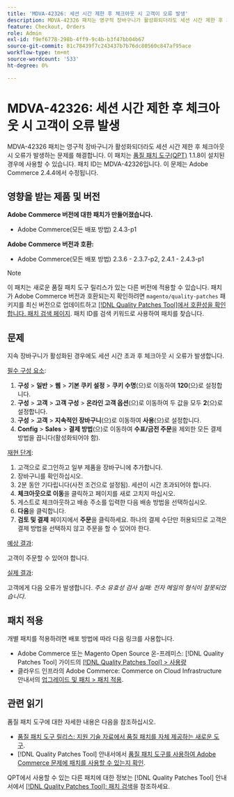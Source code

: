 ```yaml
---
title: 'MDVA-42326: 세션 시간 제한 후 체크아웃 시 고객이 오류 발생'
description: MDVA-42326 패치는 영구적 장바구니가 활성화되더라도 세션 시간 제한 후 체크아웃 시 오류가 발생하는 문제를 해결합니다. 이 패치는 [Quality Patches Tool (QPT)](https://experienceleague.adobe.com/ko/docs/commerce-knowledge-base/kb/announcements/commerce-announcements/magento-quality-patches-released-new-tool-to-self-serve-quality-patches) 1.1.8이 설치된 경우 사용할 수 있습니다. 패치 ID는 MDVA-42326입니다. 이 문제는 Adobe Commerce 2.4.4에서 수정됩니다.
feature: Checkout, Orders
role: Admin
exl-id: f9ef6778-298b-4ff9-9c4b-b3f47bb04b67
source-git-commit: 81c78439f7c243437b7b76dc80560c847af95ace
workflow-type: tm+mt
source-wordcount: '533'
ht-degree: 0%

---
```


# MDVA-42326: 세션 시간 제한 후 체크아웃 시 고객이 오류 발생

MDVA-42326 패치는 영구적 장바구니가 활성화되더라도 세션 시간 제한 후 체크아웃 시 오류가 발생하는 문제를 해결합니다. 이 패치는 [품질 패치 도구(QPT)](https://experienceleague.adobe.com/ko/docs/commerce-knowledge-base/kb/announcements/commerce-announcements/magento-quality-patches-released-new-tool-to-self-serve-quality-patches) 1.1.8이 설치된 경우에 사용할 수 있습니다. 패치 ID는 MDVA-42326입니다. 이 문제는 Adobe Commerce 2.4.4에서 수정됩니다.

## 영향을 받는 제품 및 버전

**Adobe Commerce 버전에 대한 패치가 만들어졌습니다.**

* Adobe Commerce(모든 배포 방법) 2.4.3-p1

**Adobe Commerce 버전과 호환:**

* Adobe Commerce(모든 배포 방법) 2.3.6 - 2.3.7-p2, 2.4.1 - 2.4.3-p1

>[!NOTE]
>
>이 패치는 새로운 품질 패치 도구 릴리스가 있는 다른 버전에 적용할 수 있습니다. 패치가 Adobe Commerce 버전과 호환되는지 확인하려면 `magento/quality-patches` 패키지를 최신 버전으로 업데이트하고 [[!DNL Quality Patches Tool]에서 호환성을 확인합니다. 패치 검색 페이지](https://experienceleague.adobe.com/ko/docs/commerce-knowledge-base/kb/announcements/commerce-announcements/magento-quality-patches-released-new-tool-to-self-serve-quality-patches). 패치 ID를 검색 키워드로 사용하여 패치를 찾습니다.

## 문제

지속 장바구니가 활성화된 경우에도 세션 시간 초과 후 체크아웃 시 오류가 발생합니다.

<u>필수 구성 요소</u>:

1. **구성** > **일반** > **웹** > **기본 쿠키 설정** > **쿠키 수명**(으)로 이동하여 **120**(으)로 설정합니다.
1. **구성** > **고객** > **고객 구성** > **온라인 고객 옵션**(으)로 이동하여 두 값을 모두 **2**(으)로 설정합니다.
1. **구성** > **고객** > **지속적인 장바구니**(으)로 이동하여 **사용**(으)로 설정합니다.
1. **Config** > **Sales** > **결제 방법**(으)로 이동하여 **수표/금전 주문**&#x200B;을 제외한 모든 결제 방법을 끕니다(활성화되어야 함).

<u>재현 단계</u>:

1. 고객으로 로그인하고 일부 제품을 장바구니에 추가합니다.
1. 장바구니를 확인하십시오.
1. 2분 동안 기다립니다(사전 조건으로 설정됨). 세션이 시간 초과되어야 합니다.
1. **체크아웃으로 이동**&#x200B;을 클릭하고 페이지를 새로 고치지 마십시오.
1. 게스트로 체크아웃하고 배송 주소를 입력한 다음 배송 방법을 선택하십시오.
1. **다음**&#x200B;을 클릭합니다.
1. **검토 및 결제** 페이지에서 **주문**&#x200B;을 클릭하세요. 하나의 결제 수단만 허용되므로 고객은 결제 방법을 선택하지 않고 주문을 할 수 있어야 한다.

<u>예상 결과</u>:

고객이 주문할 수 있어야 합니다.

<u>실제 결과</u>:

고객에게 다음 오류가 발생합니다. *주소 유효성 검사 실패: 전자 메일의 형식이 잘못되었습니다*.

## 패치 적용

개별 패치를 적용하려면 배포 방법에 따라 다음 링크를 사용합니다.

* Adobe Commerce 또는 Magento Open Source 온-프레미스: [!DNL Quality Patches Tool] 가이드의 [[!DNL Quality Patches Tool] > 사용량](/help/tools/quality-patches-tool/usage.md)
* 클라우드 인프라의 Adobe Commerce: Commerce on Cloud Infrastructure 안내서의 [업그레이드 및 패치 > 패치 적용](https://experienceleague.adobe.com/docs/commerce-cloud-service/user-guide/develop/upgrade/apply-patches.html?lang=ko).

## 관련 읽기

품질 패치 도구에 대한 자세한 내용은 다음을 참조하십시오.

* [품질 패치 도구 릴리스: 지원 기술 자료에서 품질 패치를 자체 제공하는 새로운 도구](https://experienceleague.adobe.com/ko/docs/commerce-knowledge-base/kb/announcements/commerce-announcements/magento-quality-patches-released-new-tool-to-self-serve-quality-patches).
* [!DNL Quality Patches Tool] 안내서에서 [품질 패치 도구를 사용하여 Adobe Commerce 문제에 패치를 사용할 수 있는지 확인](/help/tools/quality-patches-tool/patches-available-in-qpt/check-patch-for-magento-issue-with-magento-quality-patches.md).

QPT에서 사용할 수 있는 다른 패치에 대한 정보는 [!DNL Quality Patches Tool] 안내서에서 [[!DNL Quality Patches Tool]: 패치 검색](https://experienceleague.adobe.com/tools/commerce-quality-patches/index.html?lang=ko)을 참조하세요.
